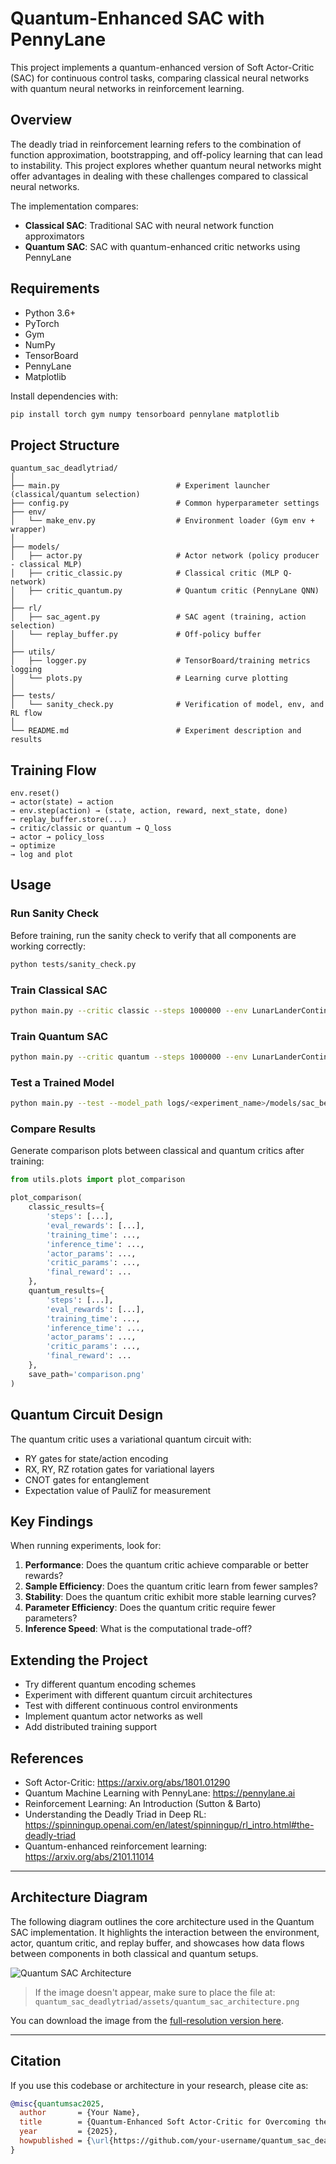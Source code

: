 # Quantum-Enhanced SAC with PennyLane

This project implements a quantum-enhanced version of Soft Actor-Critic (SAC) for continuous control tasks, comparing classical neural networks with quantum neural networks in reinforcement learning.

## Overview

The deadly triad in reinforcement learning refers to the combination of function approximation, bootstrapping, and off-policy learning that can lead to instability. This project explores whether quantum neural networks might offer advantages in dealing with these challenges compared to classical neural networks.

The implementation compares:
- **Classical SAC**: Traditional SAC with neural network function approximators
- **Quantum SAC**: SAC with quantum-enhanced critic networks using PennyLane

## Requirements

- Python 3.6+
- PyTorch
- Gym
- NumPy
- TensorBoard
- PennyLane
- Matplotlib

Install dependencies with:
```bash
pip install torch gym numpy tensorboard pennylane matplotlib
```

## Project Structure

```
quantum_sac_deadlytriad/
│
├── main.py                          # Experiment launcher (classical/quantum selection)
├── config.py                        # Common hyperparameter settings
├── env/
│   └── make_env.py                  # Environment loader (Gym env + wrapper)
│
├── models/
│   ├── actor.py                     # Actor network (policy producer - classical MLP)
│   ├── critic_classic.py            # Classical critic (MLP Q-network)
│   ├── critic_quantum.py            # Quantum critic (PennyLane QNN)
│
├── rl/
│   ├── sac_agent.py                 # SAC agent (training, action selection)
│   └── replay_buffer.py             # Off-policy buffer
│
├── utils/
│   ├── logger.py                    # TensorBoard/training metrics logging
│   └── plots.py                     # Learning curve plotting
│
├── tests/
│   └── sanity_check.py              # Verification of model, env, and RL flow
│
└── README.md                        # Experiment description and results
```

## Training Flow

```
env.reset() 
→ actor(state) → action
→ env.step(action) → (state, action, reward, next_state, done)
→ replay_buffer.store(...)
→ critic/classic or quantum → Q_loss
→ actor → policy_loss
→ optimize
→ log and plot
```

## Usage

### Run Sanity Check

Before training, run the sanity check to verify that all components are working correctly:

```bash
python tests/sanity_check.py
```

### Train Classical SAC

```bash
python main.py --critic classic --steps 1000000 --env LunarLanderContinuous-v2
```

### Train Quantum SAC

```bash
python main.py --critic quantum --steps 1000000 --env LunarLanderContinuous-v2
```

### Test a Trained Model

```bash
python main.py --test --model_path logs/<experiment_name>/models/sac_best.pt --critic <classic or quantum>
```

### Compare Results

Generate comparison plots between classical and quantum critics after training:

```python
from utils.plots import plot_comparison

plot_comparison(
    classic_results={
        'steps': [...],
        'eval_rewards': [...],
        'training_time': ...,
        'inference_time': ...,
        'actor_params': ...,
        'critic_params': ...,
        'final_reward': ...
    },
    quantum_results={
        'steps': [...],
        'eval_rewards': [...],
        'training_time': ...,
        'inference_time': ...,
        'actor_params': ...,
        'critic_params': ...,
        'final_reward': ...
    },
    save_path='comparison.png'
)
```

## Quantum Circuit Design

The quantum critic uses a variational quantum circuit with:
- RY gates for state/action encoding
- RX, RY, RZ rotation gates for variational layers
- CNOT gates for entanglement
- Expectation value of PauliZ for measurement

## Key Findings

When running experiments, look for:

1. **Performance**: Does the quantum critic achieve comparable or better rewards?
2. **Sample Efficiency**: Does the quantum critic learn from fewer samples?
3. **Stability**: Does the quantum critic exhibit more stable learning curves?
4. **Parameter Efficiency**: Does the quantum critic require fewer parameters?
5. **Inference Speed**: What is the computational trade-off?

## Extending the Project

- Try different quantum encoding schemes
- Experiment with different quantum circuit architectures
- Test with different continuous control environments
- Implement quantum actor networks as well
- Add distributed training support

## References

- Soft Actor-Critic: https://arxiv.org/abs/1801.01290
- Quantum Machine Learning with PennyLane: https://pennylane.ai
- Reinforcement Learning: An Introduction (Sutton & Barto)
- Understanding the Deadly Triad in Deep RL: https://spinningup.openai.com/en/latest/spinningup/rl_intro.html#the-deadly-triad
- Quantum-enhanced reinforcement learning: https://arxiv.org/abs/2101.11014

---

## Architecture Diagram

The following diagram outlines the core architecture used in the Quantum SAC implementation. It highlights the interaction between the environment, actor, quantum critic, and replay buffer, and showcases how data flows between components in both classical and quantum setups.

![Quantum SAC Architecture](./assets/quantum_sac_architecture.png)

> If the image doesn't appear, make sure to place the file at:  
> `quantum_sac_deadlytriad/assets/quantum_sac_architecture.png`

You can download the image from the [full-resolution version here](../mnt/data/A_flowchart_diagram_titled_%22Quantum_Off-Policy_Lea.png).

---

## Citation

If you use this codebase or architecture in your research, please cite as:

```bibtex
@misc{quantumsac2025,
  author       = {Your Name},
  title        = {Quantum-Enhanced Soft Actor-Critic for Overcoming the Deadly Triad in Off-Policy RL},
  year         = {2025},
  howpublished = {\url{https://github.com/your-username/quantum_sac_deadlytriad}},
}
